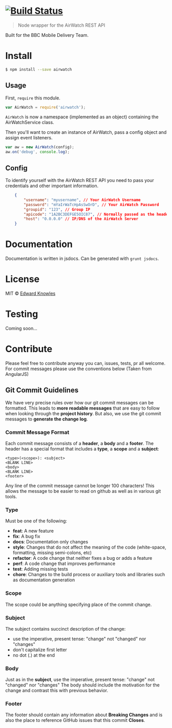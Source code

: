 #  [![Build Status](https://secure.travis-ci.org/eknowles/node-airwatch.png?branch=master)](http://travis-ci.org/eknowles/node-airwatch)

> Node wrapper for the AirWatch REST API

Built for the BBC Mobile Delivery Team.

# Install
```sh
$ npm install --save airwatch
```

## Usage
First, `require` this module.
```js
var AirWatch = require('airwatch');
```

`AirWatch` is now a namespace (implemented as an object) containing the AirWatchService class.

Then you'll want to create an instance of AirWatch, pass a config object and assign event listeners.

```js
var aw = new AirWatch(config);
aw.on('debug', console.log);
```

## Config
To identify yourself with the AirWatch REST API you need to pass your credentials and other important information.

```json
    {
        "username": "myusername", // Your AirWatch Username
        "password": "mYaIrWaTcHpAsSwOrD", // Your AirWatch Password
        "groupid": "123", // Group IP
        "apicode": "1A2BC3DEFGE5OIC87", // Normally passed as the header 'aw-tenant-code'
        "host": "0.0.0.0" // IP/DNS of the AirWatch Server
    }
```

# Documentation

Documentation is written in jsdocs. Can be generated with `grunt jsdocs`.

# License

MIT © [Edward Knowles](http://eknowles.com)

# Testing
Coming soon...


# Contribute
Please feel free to contribute anyway you can, issues, tests, pr all welcome. For commit messages please use the conventions below (Taken from AngularJS)

## Git Commit Guidelines
We have very precise rules over how our git commit messages can be formatted.  This leads to **more
readable messages** that are easy to follow when looking through the **project history**.  But also,
we use the git commit messages to **generate the change log**.

### Commit Message Format
Each commit message consists of a **header**, a **body** and a **footer**.  The header has a special
format that includes a **type**, a **scope** and a **subject**:

```
<type>(<scope>): <subject>
<BLANK LINE>
<body>
<BLANK LINE>
<footer>
```

Any line of the commit message cannot be longer 100 characters! This allows the message to be easier
to read on github as well as in various git tools.

### Type
Must be one of the following:

* **feat**: A new feature
* **fix**: A bug fix
* **docs**: Documentation only changes
* **style**: Changes that do not affect the meaning of the code (white-space, formatting, missing
  semi-colons, etc)
* **refactor**: A code change that neither fixes a bug or adds a feature
* **perf**: A code change that improves performance
* **test**: Adding missing tests
* **chore**: Changes to the build process or auxiliary tools and libraries such as documentation
  generation

### Scope
The scope could be anything specifying place of the commit change.

### Subject
The subject contains succinct description of the change:

* use the imperative, present tense: "change" not "changed" nor "changes"
* don't capitalize first letter
* no dot (.) at the end

### Body
Just as in the **subject**, use the imperative, present tense: "change" not "changed" nor "changes"
The body should include the motivation for the change and contrast this with previous behavior.

### Footer
The footer should contain any information about **Breaking Changes** and is also the place to
reference GitHub issues that this commit **Closes**.
